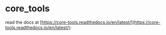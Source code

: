 # core_tools


read the docs at [https://core-tools.readthedocs.io/en/latest/](https://core-tools.readthedocs.io/en/latest/):
